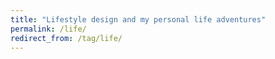 ```yaml
---
title: "Lifestyle design and my personal life adventures"
permalink: /life/
redirect_from: /tag/life/
---
```


